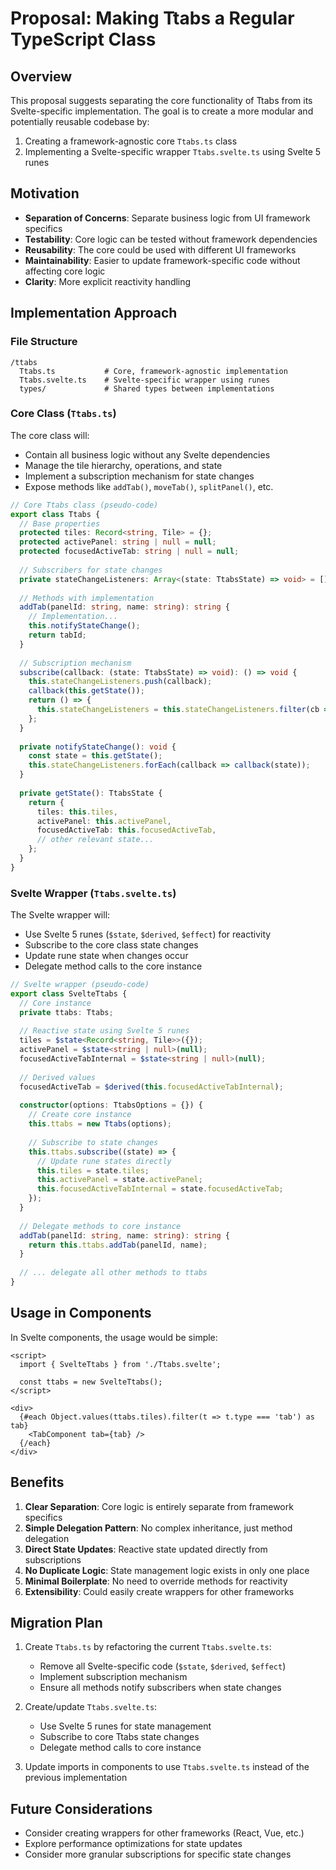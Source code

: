 # Proposal: Making Ttabs a Regular TypeScript Class

## Overview

This proposal suggests separating the core functionality of Ttabs from its Svelte-specific implementation. The goal is to create a more modular and potentially reusable codebase by:

1. Creating a framework-agnostic core `Ttabs.ts` class
2. Implementing a Svelte-specific wrapper `Ttabs.svelte.ts` using Svelte 5 runes

## Motivation

- **Separation of Concerns**: Separate business logic from UI framework specifics
- **Testability**: Core logic can be tested without framework dependencies
- **Reusability**: The core could be used with different UI frameworks
- **Maintainability**: Easier to update framework-specific code without affecting core logic
- **Clarity**: More explicit reactivity handling

## Implementation Approach

### File Structure

```
/ttabs
  Ttabs.ts           # Core, framework-agnostic implementation
  Ttabs.svelte.ts    # Svelte-specific wrapper using runes
  types/             # Shared types between implementations
```

### Core Class (`Ttabs.ts`)

The core class will:
- Contain all business logic without any Svelte dependencies
- Manage the tile hierarchy, operations, and state
- Implement a subscription mechanism for state changes
- Expose methods like `addTab()`, `moveTab()`, `splitPanel()`, etc.

```typescript
// Core Ttabs class (pseudo-code)
export class Ttabs {
  // Base properties
  protected tiles: Record<string, Tile> = {};
  protected activePanel: string | null = null;
  protected focusedActiveTab: string | null = null;
  
  // Subscribers for state changes
  private stateChangeListeners: Array<(state: TtabsState) => void> = [];
  
  // Methods with implementation
  addTab(panelId: string, name: string): string {
    // Implementation...
    this.notifyStateChange();
    return tabId;
  }
  
  // Subscription mechanism
  subscribe(callback: (state: TtabsState) => void): () => void {
    this.stateChangeListeners.push(callback);
    callback(this.getState());
    return () => {
      this.stateChangeListeners = this.stateChangeListeners.filter(cb => cb !== callback);
    };
  }
  
  private notifyStateChange(): void {
    const state = this.getState();
    this.stateChangeListeners.forEach(callback => callback(state));
  }
  
  private getState(): TtabsState {
    return {
      tiles: this.tiles,
      activePanel: this.activePanel,
      focusedActiveTab: this.focusedActiveTab,
      // other relevant state...
    };
  }
}
```

### Svelte Wrapper (`Ttabs.svelte.ts`)

The Svelte wrapper will:
- Use Svelte 5 runes (`$state`, `$derived`, `$effect`) for reactivity
- Subscribe to the core class state changes
- Update rune state when changes occur
- Delegate method calls to the core instance

```typescript
// Svelte wrapper (pseudo-code)
export class SvelteTtabs {
  // Core instance
  private ttabs: Ttabs;
  
  // Reactive state using Svelte 5 runes
  tiles = $state<Record<string, Tile>>({});
  activePanel = $state<string | null>(null);
  focusedActiveTabInternal = $state<string | null>(null);
  
  // Derived values
  focusedActiveTab = $derived(this.focusedActiveTabInternal);
  
  constructor(options: TtabsOptions = {}) {
    // Create core instance
    this.ttabs = new Ttabs(options);
    
    // Subscribe to state changes
    this.ttabs.subscribe((state) => {
      // Update rune states directly
      this.tiles = state.tiles;
      this.activePanel = state.activePanel;
      this.focusedActiveTabInternal = state.focusedActiveTab;
    });
  }
  
  // Delegate methods to core instance
  addTab(panelId: string, name: string): string {
    return this.ttabs.addTab(panelId, name);
  }
  
  // ... delegate all other methods to ttabs
}
```

## Usage in Components

In Svelte components, the usage would be simple:

```svelte
<script>
  import { SvelteTtabs } from './Ttabs.svelte';
  
  const ttabs = new SvelteTtabs();
</script>

<div>
  {#each Object.values(ttabs.tiles).filter(t => t.type === 'tab') as tab}
    <TabComponent tab={tab} />
  {/each}
</div>
```

## Benefits

1. **Clear Separation**: Core logic is entirely separate from framework specifics
2. **Simple Delegation Pattern**: No complex inheritance, just method delegation
3. **Direct State Updates**: Reactive state updated directly from subscriptions
4. **No Duplicate Logic**: State management logic exists in only one place
5. **Minimal Boilerplate**: No need to override methods for reactivity
6. **Extensibility**: Could easily create wrappers for other frameworks

## Migration Plan

1. Create `Ttabs.ts` by refactoring the current `Ttabs.svelte.ts`:
   - Remove all Svelte-specific code (`$state`, `$derived`, `$effect`)
   - Implement subscription mechanism
   - Ensure all methods notify subscribers when state changes

2. Create/update `Ttabs.svelte.ts`:
   - Use Svelte 5 runes for state management
   - Subscribe to core Ttabs state changes
   - Delegate method calls to core instance

3. Update imports in components to use `Ttabs.svelte.ts` instead of the previous implementation

## Future Considerations

- Consider creating wrappers for other frameworks (React, Vue, etc.)
- Explore performance optimizations for state updates
- Consider more granular subscriptions for specific state changes 
